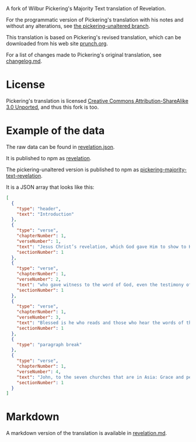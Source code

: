 A fork of Wilbur Pickering's Majority Text translation of Revelation.

For the programmatic version of Pickering's translation with his notes and without any alterations, see [the pickering-unaltered branch](https://github.com/TehShrike/pickering-majority-text-revelation/tree/pickering-unaltered).

This translation is based on Pickering's revised translation, which can be downloaded from his web site [prunch.org](http://www.prunch.org/new-translation-of-the-nt.php).

For a list of changes made to Pickering's original translation, see [changelog.md](./changelog.md).

# License

Pickering's translation is licensed [Creative Commons Attribution-ShareAlike 3.0 Unported](https://creativecommons.org/licenses/by-sa/3.0/), and thus this fork is too.

# Example of the data

The raw data can be found in [revelation.json](./revelation.json).

It is published to npm as [revelation](https://www.npmjs.com/package/revelation).

The pickering-unaltered version is published to npm as [pickering-majority-text-revelation](https://www.npmjs.com/package/pickering-majority-text-revelation).

It is a JSON array that looks like this:

```json
[
  {
    "type": "header",
    "text": "Introduction"
  },
  {
    "type": "verse",
    "chapterNumber": 1,
    "verseNumber": 1,
    "text": "Jesus Christ’s revelation, which God gave Him to show to His slaves —things that must occur shortly. And He communicated it, sending it by His angel to His slave John,",
    "sectionNumber": 1
  },
  {
    "type": "verse",
    "chapterNumber": 1,
    "verseNumber": 2,
    "text": "who gave witness to the word of God, even the testimony of Jesus Christ —the things that He saw, both things that are and those that must happen after these.",
    "sectionNumber": 1
  },
  {
    "type": "verse",
    "chapterNumber": 1,
    "verseNumber": 3,
    "text": "Blessed is he who reads and those who hear the words of the prophecy, and keep the things that are written in it; because the time is near.",
    "sectionNumber": 1
  },
  {
    "type": "paragraph break"
  },
  {
    "type": "verse",
    "chapterNumber": 1,
    "verseNumber": 4,
    "text": "John, to the seven churches that are in Asia: Grace and peace to you from Him who is and who was and who is coming, and from the seven-fold Spirit who is before His throne,",
    "sectionNumber": 1
  }
]
```

# Markdown

A markdown version of the translation is available in [revelation.md](./revelation.md).

